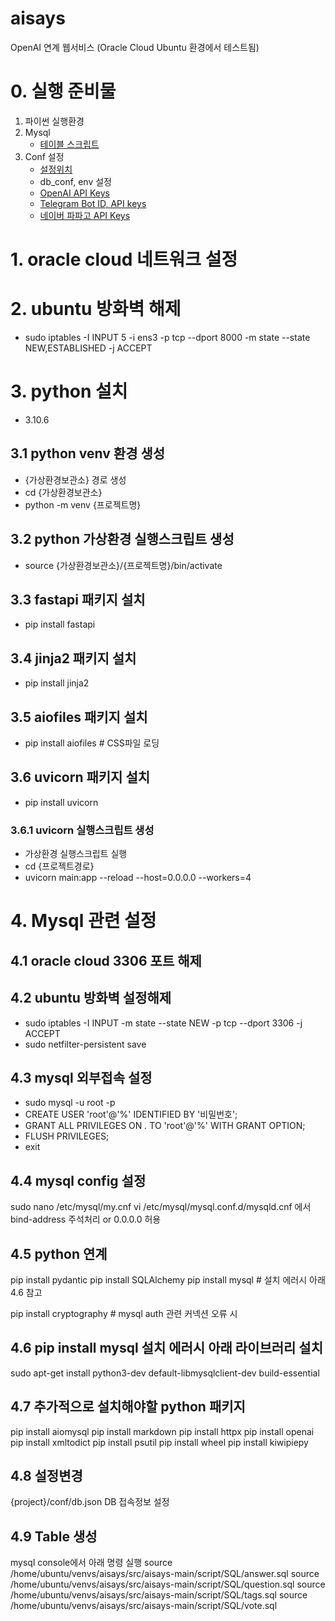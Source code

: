 # aisays
OpenAI 연계 웹서비스 (Oracle Cloud Ubuntu 환경에서 테스트됨)

# 0. 실행 준비물
1. 파이썬 실행환경
2. Mysql
   - [테이블 스크립트](https://github.com/syschat0/aisays/tree/main/script/SQL)
3. Conf 설정
   - [설정위치](https://github.com/syschat0/aisays/tree/main/conf)
   - db_conf, env 설정
   - [OpenAI API Keys](https://platform.openai.com/account/api-keys)
   - [Telegram Bot ID, API keys](https://hzoo.tistory.com/87)
   - [네이버 파파고 API Keys](https://developers.naver.com/docs/papago/papago-nmt-overview.md#사전-준비-사항)

# 1. oracle cloud 네트워크 설정

# 2. ubuntu 방화벽 해제
- sudo iptables -I INPUT 5 -i ens3 -p tcp --dport 8000 -m state --state NEW,ESTABLISHED -j ACCEPT

# 3. python 설치
- 3.10.6
## 3.1 python venv 환경 생성
- {가상환경보관소} 경로 생성
- cd {가상환경보관소}
- python -m venv {프로젝트명}

## 3.2 python 가상환경 실행스크립트 생성
- source {가상환경보관소}/{프로젝트명}/bin/activate


## 3.3 fastapi 패키지 설치
- pip install fastapi

## 3.4 jinja2 패키지 설치
- pip install jinja2
  
## 3.5 aiofiles 패키지 설치
- pip install aiofiles # CSS파일 로딩

## 3.6 uvicorn 패키지 설치
- pip install uvicorn

### 3.6.1 uvicorn 실행스크립트 생성
- 가상환경 실행스크립트 실행
- cd {프로젝트경로}
- uvicorn main:app --reload --host=0.0.0.0 --workers=4


# 4. Mysql 관련 설정
## 4.1 oracle cloud 3306 포트 해제
## 4.2 ubuntu 방화벽 설정해제
- sudo iptables -I INPUT -m state --state NEW -p tcp --dport 3306 -j ACCEPT
- sudo netfilter-persistent save

## 4.3 mysql 외부접속 설정
- sudo mysql -u root -p
- CREATE USER 'root'@'%' IDENTIFIED BY '비밀번호';
- GRANT ALL PRIVILEGES ON *.* TO 'root'@'%' WITH GRANT OPTION;
- FLUSH PRIVILEGES;
- exit

## 4.4 mysql config 설정
sudo nano /etc/mysql/my.cnf
vi /etc/mysql/mysql.conf.d/mysqld.cnf 에서 bind-address 주석처리 or 0.0.0.0 허용

## 4.5 python 연계
pip install pydantic
pip install SQLAlchemy
pip install mysql # 설치 에러시 아래 4.6 참고

pip install cryptography # mysql auth 관련 커넥션 오류 시

## 4.6 pip install mysql 설치 에러시 아래 라이브러리 설치
sudo apt-get install python3-dev default-libmysqlclient-dev build-essential

## 4.7 추가적으로 설치해야할 python 패키지
pip install aiomysql
pip install markdown
pip install httpx
pip install openai
pip install xmltodict
pip install psutil
pip install wheel
pip install kiwipiepy

## 4.8 설정변경
{project}/conf/db.json
DB 접속정보 설정

## 4.9 Table 생성
mysql console에서 아래 명령 실행
source /home/ubuntu/venvs/aisays/src/aisays-main/script/SQL/answer.sql
source /home/ubuntu/venvs/aisays/src/aisays-main/script/SQL/question.sql
source /home/ubuntu/venvs/aisays/src/aisays-main/script/SQL/tags.sql
source /home/ubuntu/venvs/aisays/src/aisays-main/script/SQL/vote.sql

